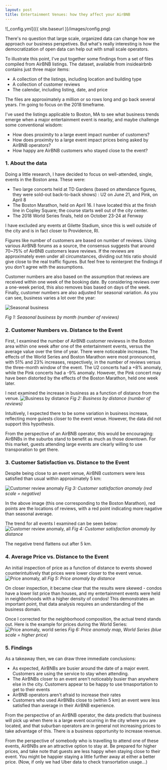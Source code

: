 ```yaml
---
layout: post
title: Entertainment Venues: how they affect your AirBNB
---
```




![_config.yml]({{ site.baseurl }}/images/config.png)


There's no question that large scale, organized data can change how we approach our business perspetives.  But what's really interesting is how the democratization of open data can help out with small scale operators.

To illustrate this point, I've put together some findings from a set of files compiled from AirBNB listings.  The dataset, available from insideairbnb contains just three major items:
 - A collection of the listings, including location and building type
 - A collection of customer reviews
 - The calendar, including listing, date, and price
 
The files are approximately a million or so rows long and go back several years.  I'm going to focus on the 2018 timeframe.
 
I've used the listings applicable to Boston, MA to see what business trends emerge when a major entertainment event is nearby, and maybe challenge some conventional wisdom:
 - How does proximity to a large event impact number of customers?
 - How does proximity to a large event impact prices being asked by AirBNB operators?
 - How happy are AirBNB customers who stayed close to the event?
 
### 1.  About the data

Doing a little research, I have decided to focus on well-attended, single, events in the Boston area.  These were:
 - Two large concerts held at TD Gardens (based on attendance figures, they were sold-out back-to-back shows) : U2 on June 21, and Pink, on April 8
 - The Boston Marathon, held on April 16.  I have located this at the finish line in Copley Square; the course starts well out of the city center.
 - The 2018 World Series finals, held on October 23-24 at Fenway
 
I have excluded any events at Gilette Stadium, since this is well outside of the city and is in fact closer to Providence, RI.
 
Figures like number of customers are based on number of reviews.  Using various AirBNB forums as a source, the consensus suggests that around 70~75% of AirBNB customers leave reviews.  If the reviews are approximately even under all circumstances, dividing out htis ratio should give close to the real traffic figures.  But feel free to reinterpret the findings if you don't agree with the assumptions.

Customer numbers are also based on the assumption that reviews are received within one week of the booking date.  By considering reviews over a one-week period, this also removes bias based on days of the week.  Finally, customer numbers are also adjusted for seasonal variation.  As you can see, business varies a lot over the year:

![Seasonal business](https://ismith1024.github.io/images/seasonal_guests.png)

*Fig 1: Seasonal business by month (number of reviews)*
 
### 2.  Customer Numbers vs. Distance to the Event

First, I examined the number of AirBNB customer reviewss in the Boston area within one week after one of the entertainment events, versus the average value over the time of year.  There were noticeable increases.  The effects of the World Series and Boston Marathon were most pronounced, with 51% and 23% increases, respectively, in the number of reviews versus the three-month window of the event.  The U2 concerts had a +8% anomaly, while the Pink concerts had a -9% anomaly.  However, the Pink concert may have been distorted by the effects of the Boston Marathon, held one week later.

I next examined the increase in business as a function of distance from the venue.
![Business by distance](https://ismith1024.github.io/images/guests_by_distance.png)
*Fig 2: Business by distance (number of reviews)*

Intuitively, I expected there to be some variation in business increase, reflecting more guiests closer to the event venue.  However, the data did not support this hypothesis.  

From the perspective of an AirBNB operator, this would be encouraging: AirBNBs in the suburbs stand to benefit as much as those downtown.  For this market, guests attending large events are clearly willing to use transporation to get there.

### 3.  Customer Satisfaction vs. Distance to the Event

Despite being close to an event venue, AirBNB customers were less satisfied than usual within approximately 5 km:

![Customer review anomaly](https://ismith1024.github.io/images/boston_marathon_sentiment_anomaly.png)
*Fig 3: Customer satisfaction anomaly (red scale = negative)*

In the above image (this one corresponding to the Boston Marathon), red points are the locations of reviews, with a red point indicating more nagative than seasonal average.

The trend for all events I examined can be seen below:
![Customer review anomaly, all](https://ismith1024.github.io/images/sent_by_distance.png)
*Fig 4: Customer satisfaction anomaly by distance*

The negative trend flattens out after 5 km.


### 4.  Average Price vs. Distance to the Event
An initial inspection of price as a function of distance to events showed counterintuitively that prices were lower closer to the event venue.  
![Price anomaly, all](https://ismith1024.github.io/images/price_dist_wrong.png)
*Fig 5: Price anomaly by distance*

On closer inspection, it became clear that the results were skewed - condos have a lower list price than houses, and my entertainment events were held in neighborhoods with a higher density of condos!  This demonstrates an important point, that data analysis requires an understanding of the business domain.

Once I corrected for the neighborhood composition, the actual trend stands out.  Here is the example for prices during the World Series:
![Price anomaly, world series](https://ismith1024.github.io/images/price_map.png)
*Fig 6: Price anomaly map, World Series (blue scale = higher price)*


### 5.  Findings
As a takeaway then, we can draw three immediate conclusions:

 - As expected, AirBNBs are busier around the date of a major event.  Customers are using the service to stay when attending.
 - The AirBNBs closer to an event aren't noticeably busier than anywhere else in the city.  Customers appear to be happy to use trnasportation to get to their events
 - AirBNB operators aren't afraid to increase their rates
 - Customers who used AirBNBs close to (within 5 km) an event were less satisfied than average in their AirBNB experience.

From the perspective of an AirBNB operator, the data predicts that business will pick up when there is a large event ocurring in the city where you are located, and that suburban operators are in general not increasing prices to take advantage of this.  There is a business opportunity to increase revenue.

From the perspective of somebody who is travelling to attend one of these events, AirBNBs are an attractive option to stay at.  Be prepared for higher prices, and take note that guests are less happy when staying close to their event.  You might be happier staying a little further away at either a better price.  (Now, if only we had Uber data to check transortation usage...)
